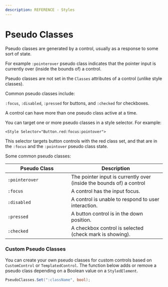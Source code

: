 ```yaml
---
description: REFERENCE - Styles
---
```


# Pseudo Classes

Pseudo classes are generated by a control, usually as a response to some sort of state.

For example `:pointerover` pseudo class indicates that the pointer input is currently over (inside the bounds of) a control. &#x20;

Pseudo classes are not set in the `Classes` attributes of a control (unlike style classes).

Common pseudo classes include:

&#x20;`:focus`, `:disabled`, `:pressed` for buttons, and `:checked` for checkboxes.

A control can have more than one pseudo class active at a time.

You can target one or more pseudo classes in a style selector.  For example:

```
<Style Selector="Button.red:focus:pointover">
```

This selector targets button controls with the red class set, and that are in the `:focus` and the `:pointover` pseudo class state.

Some common pseudo classes:

<table><thead><tr><th width="187">Pseudo Class</th><th>Description</th></tr></thead><tbody><tr><td><code>:pointerover</code></td><td>The pointer input is currently over (inside the bounds of) a control</td></tr><tr><td><code>:focus</code></td><td>A control has the input focus.</td></tr><tr><td><code>:disabled</code></td><td>A control is unable to respond to user interaction.</td></tr><tr><td><code>:pressed</code></td><td>A button control is in the down position.</td></tr><tr><td><code>:checked</code></td><td>A checkbox control is selected (check mark is showing).</td></tr></tbody></table>

### Custom Pseudo Classes

You can create your own pseudo classes for custom controls based on `CustomControl` or `TemplatedControl`. The function below adds or remove a pseudo class depending on a Boolean value on a `StyledElement`.

```csharp
PseudoClasses.Set(":className", bool);
```
